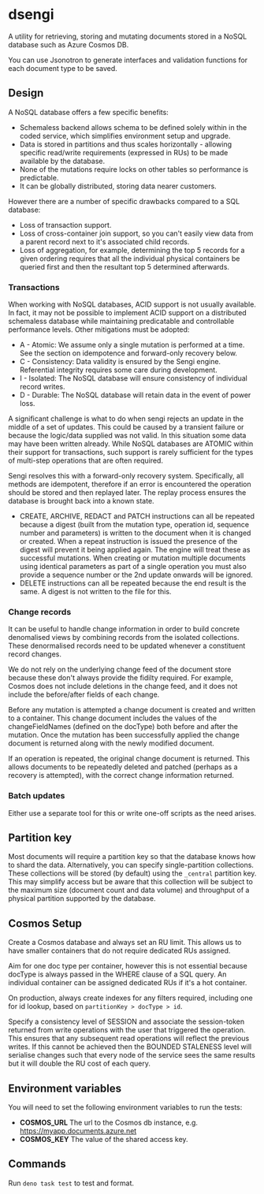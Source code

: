 # dsengi

A utility for retrieving, storing and mutating documents stored in a NoSQL
database such as Azure Cosmos DB.

You can use Jsonotron to generate interfaces and validation functions for each
document type to be saved.

## Design

A NoSQL database offers a few specific benefits:

- Schemaless backend allows schema to be defined solely within in the coded
  service, which simplifies environment setup and upgrade.
- Data is stored in partitions and thus scales horizontally - allowing specific
  read/write requirements (expressed in RUs) to be made available by the
  database.
- None of the mutations require locks on other tables so performance is
  predictable.
- It can be globally distributed, storing data nearer customers.

However there are a number of specific drawbacks compared to a SQL database:

- Loss of transaction support.
- Loss of cross-container join support, so you can't easily view data from a
  parent record next to it's associated child records.
- Loss of aggregation, for example, determining the top 5 records for a given
  ordering requires that all the individual physical containers be queried first
  and then the resultant top 5 determined afterwards.

### Transactions

When working with NoSQL databases, ACID support is not usually available. In
fact, it may not be possible to implement ACID support on a distributed
schemaless database while maintaining predicatable and controllable performance
levels. Other mitigations must be adopted:

- A - Atomic: We assume only a single mutation is performed at a time. See the
  section on idempotence and forward-only recovery below.
- C - Consistency: Data validity is ensured by the Sengi engine. Referential
  integrity requires some care during development.
- I - Isolated: The NoSQL database will ensure consistency of individual record
  writes.
- D - Durable: The NoSQL database will retain data in the event of power loss.

A significant challenge is what to do when sengi rejects an update in the middle
of a set of updates. This could be caused by a transient failure or because the
logic/data supplied was not valid. In this situation some data may have been
written already. While NoSQL databases are ATOMIC within their support for
transactions, such support is rarely sufficient for the types of multi-step
operations that are often required.

Sengi resolves this with a forward-only recovery system. Specifically, all
methods are idempotent, therefore if an error is encountered the operation
should be stored and then replayed later. The replay process ensures the
database is brought back into a known state.

- CREATE, ARCHIVE, REDACT and PATCH instructions can all be repeated because a
  digest (built from the mutation type, operation id, sequence number and
  parameters) is written to the document when it is changed or created. When a
  repeat instruction is issued the presence of the digest will prevent it being
  applied again. The engine will treat these as successful mutations. When
  creating or mutation multiple documents using identical parameters as part of
  a single operation you must also provide a sequence number or the 2nd update
  onwards will be ignored.
- DELETE instructions can all be repeated because the end result is the same. A
  digest is not written to the file for this.

### Change records

It can be useful to handle change information in order to build concrete
denomalised views by combining records from the isolated collections. These
denormalised records need to be updated whenever a constituent record changes.

We do not rely on the underlying change feed of the document store because these
don't always provide the fidilty required. For example, Cosmos does not include
deletions in the change feed, and it does not include the before/after fields of
each change.

Before any mutation is attempted a change document is created and written to a
container. This change document includes the values of the changeFieldNames
(defined on the docType) both before and after the mutation. Once the mutation
has been successfully applied the change document is returned along with the
newly modified document.

If an operation is repeated, the original change document is returned. This
allows documents to be repeatedly deleted and patched (perhaps as a recovery is
attempted), with the correct change information returned.

### Batch updates

Either use a separate tool for this or write one-off scripts as the need arises.

## Partition key

Most documents will require a partition key so that the database knows how to
shard the data. Alternatively, you can specify single-partition collections.
These collections will be stored (by default) using the `_central` partition
key. This may simplify access but be aware that this collection will be subject
to the maximum size (document count and data volume) and throughput of a
physical partition supported by the database.

## Cosmos Setup

Create a Cosmos database and always set an RU limit. This allows us to have
smaller containers that do not require dedicated RUs assigned.

Aim for one doc type per container, however this is not essential because
docType is always passed in the WHERE clause of a SQL query. An individual
container can be assigned dedicated RUs if it's a hot container.

On production, always create indexes for any filters required, including one for
id lookup, based on `partitionKey > docType > id`.

Specify a consistency level of SESSION and associate the session-token returned
from write operations with the user that triggered the operation. This ensures
that any subsequent read operations will reflect the previous writes. If this
cannot be achieved then the BOUNDED STALENESS level will serialise changes such
that every node of the service sees the same results but it will double the RU
cost of each query.

## Environment variables

You will need to set the following environment variables to run the tests:

- **COSMOS_URL** The url to the Cosmos db instance, e.g.
  https://myapp.documents.azure.net
- **COSMOS_KEY** The value of the shared access key.

## Commands

Run `deno task test` to test and format.
